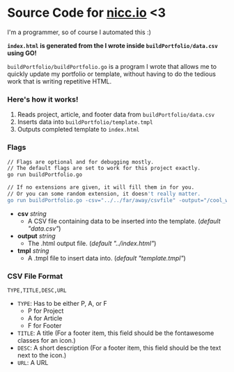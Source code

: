 # Source Code for [nicc.io](https://nicc.io) <3


I'm a programmer, so of course I automated this :)

**`index.html` is generated from the I wrote inside `buildPortfolio/data.csv` using GO!**


`buildPortfolio/buildPortfolio.go` is a program I wrote that allows me to quickly update my portfolio or template, without having to do the tedious work that is writing repetitive HTML.

### Here's how it works!
1. Reads project, article, and footer data from `buildPortfolio/data.csv`
2. Inserts data into `buildPortfolio/template.tmpl`
3. Outputs completed template to `index.html`

### Flags

```bash
// Flags are optional and for debugging mostly.
// The default flags are set to work for this project exactly.
go run buildPortfolio.go

// If no extensions are given, it will fill them in for you.
// Or you can some random extension, it doesn't really matter.
go run buildPortfolio.go -csv="../../far/away/csvfile" -output="/cool_website.lol" -tmpl="some/nested/templatefile"
```

- __csv__ _string_
    - A CSV file containing data to be inserted into the template. (_default "data.csv"_)
- __output__ _string_
	- The .html output file. (_default "../index.html"_)
- __tmpl__ _string_
 	- A .tmpl file to insert data into. (_default "template.tmpl"_)


### CSV File Format

`TYPE,TITLE,DESC,URL`
- `TYPE`: Has to be either P, A, or F
    - P for Project
    - A for Article
    - F for Footer
- `TITLE`: A title (For a footer item, this field should be the fontawesome classes for an icon.)
- `DESC`: A short description (For a footer item, this field should be the text  next to the icon.)
- `URL`: A URL
